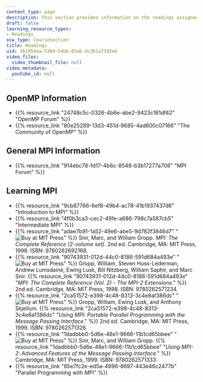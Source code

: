 ```yaml
---
content_type: page
description: This section provides information on the readings assigned for the course.
draft: false
learning_resource_types:
- Readings
ocw_type: CourseSection
title: Readings
uid: 3b1954aa-5384-54bb-85ab-dc3b1a73d2ed
video_files:
  video_thumbnail_file: null
video_metadata:
  youtube_id: null
---
```

## OpenMP Information

- {{% resource_link "24748c5c-0326-4b6e-abe2-9423c181df42" "OpenMP Forum" %}}
- {{% resource_link "80e25289-13d3-451d-9685-4ad800c07166" "The Community of OpenMP" %}}

## General MPI Information

- {{% resource_link "914ebc78-fd17-4b6c-8548-b3b17277a708" "MPI Forum" %}}

## Learning MPI

- {{% resource_link "9cb87766-6ef8-49b4-ac78-41b1937437d6" "Introduction to MPI" %}}
- {{% resource_link "4f0b3ca3-cec2-49fe-a686-798c7a587cb5" "Intermediate MPI" %}}
- {{% resource_link "adae7b91-1a52-49e6-abe5-9d782f3846d7" "![Buy at MIT Press](/images/mp_logo.gif)" %}} Snir, Marc, and William Gropp. *MPI: The Complete Reference (2-volume set)*. 2nd ed. Cambridge, MA: MIT Press, 1998. ISBN: 9780262692168.
- {{% resource_link "90743931-012d-44c0-8186-591d684a493e" "![Buy at MIT Press](/images/mp_logo.gif)" %}} Gropp, William, Steven Huss-Lederman, Andrew Lumsdaine, Ewing Lusk, Bill Nitzberg, William Saphir, and Marc Snir. {{% resource_link "90743931-012d-44c0-8186-591d684a493e" "*MPI: The Complete Reference (Vol. 2) - The MPI-2 Extensions*." %}} 2nd ed. Cambridge, MA: MIT Press, 1998. ISBN: 9780262571234.
- {{% resource_link "2ca51572-e398-4c48-8313-3c4e8af386dc" "![Buy at MIT Press](/images/mp_logo.gif)" %}} Gropp, William, Ewing Lusk, and Anthony Skjellum. {{% resource_link "2ca51572-e398-4c48-8313-3c4e8af386dc" "*Using MPI: Portable Parallel Programming with the Message Passing Interface*." %}} 2nd ed. Cambridge, MA: MIT Press, 1999. ISBN: 9780262571326.
- {{% resource_link "1dadbbb0-5d6e-48e1-9666-11b1cd65bbee" "![Buy at MIT Press](/images/mp_logo.gif)" %}} Snir, Marc, and William Gropp. {{% resource_link "1dadbbb0-5d6e-48e1-9666-11b1cd65bbee" "*Using MPI-2: Advanced Features of the Message Passing Interface*." %}} Cambridge, MA: MIT Press, 1999. ISBN: 9780262571333.
- {{% resource_link "85e7fc2e-ed5a-4996-8697-443e46c2477b" "Parallel Programming with MPI" %}}